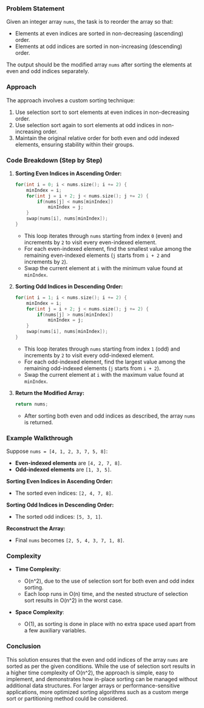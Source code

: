 ### Problem Statement
Given an integer array `nums`, the task is to reorder the array so that:
- Elements at even indices are sorted in non-decreasing (ascending) order.
- Elements at odd indices are sorted in non-increasing (descending) order.

The output should be the modified array `nums` after sorting the elements at even and odd indices separately.

### Approach
The approach involves a custom sorting technique:
1. Use selection sort to sort elements at even indices in non-decreasing order.
2. Use selection sort again to sort elements at odd indices in non-increasing order.
3. Maintain the original relative order for both even and odd indexed elements, ensuring stability within their groups.

### Code Breakdown (Step by Step)
1. **Sorting Even Indices in Ascending Order:**
   ```cpp
   for(int i = 0; i < nums.size(); i += 2) {
       minIndex = i;
       for(int j = i + 2; j < nums.size(); j += 2) {
           if(nums[j] < nums[minIndex])
               minIndex = j;
       }
       swap(nums[i], nums[minIndex]);
   }
   ```
   - This loop iterates through `nums` starting from index `0` (even) and increments by `2` to visit every even-indexed element.
   - For each even-indexed element, find the smallest value among the remaining even-indexed elements (`j` starts from `i + 2` and increments by `2`).
   - Swap the current element at `i` with the minimum value found at `minIndex`.

2. **Sorting Odd Indices in Descending Order:**
   ```cpp
   for(int i = 1; i < nums.size(); i += 2) {
       minIndex = i;
       for(int j = i + 2; j < nums.size(); j += 2) {
           if(nums[j] > nums[minIndex])
               minIndex = j;
       }
       swap(nums[i], nums[minIndex]);
   }
   ```
   - This loop iterates through `nums` starting from index `1` (odd) and increments by `2` to visit every odd-indexed element.
   - For each odd-indexed element, find the largest value among the remaining odd-indexed elements (`j` starts from `i + 2`).
   - Swap the current element at `i` with the maximum value found at `minIndex`.

3. **Return the Modified Array:**
   ```cpp
   return nums;
   ```
   - After sorting both even and odd indices as described, the array `nums` is returned.

### Example Walkthrough
Suppose `nums = [4, 1, 2, 3, 7, 5, 8]`:
- **Even-indexed elements** are `[4, 2, 7, 8]`.
- **Odd-indexed elements** are `[1, 3, 5]`.

**Sorting Even Indices in Ascending Order:**
- The sorted even indices: `[2, 4, 7, 8]`.

**Sorting Odd Indices in Descending Order:**
- The sorted odd indices: `[5, 3, 1]`.

**Reconstruct the Array:**
- Final `nums` becomes `[2, 5, 4, 3, 7, 1, 8]`.

### Complexity
- **Time Complexity**:
  - O(n^2), due to the use of selection sort for both even and odd index sorting.
  - Each loop runs in O(n) time, and the nested structure of selection sort results in O(n^2) in the worst case.

- **Space Complexity**:
  - O(1), as sorting is done in place with no extra space used apart from a few auxiliary variables.

### Conclusion
This solution ensures that the even and odd indices of the array `nums` are sorted as per the given conditions. While the use of selection sort results in a higher time complexity of O(n^2), the approach is simple, easy to implement, and demonstrates how in-place sorting can be managed without additional data structures. For larger arrays or performance-sensitive applications, more optimized sorting algorithms such as a custom merge sort or partitioning method could be considered.
